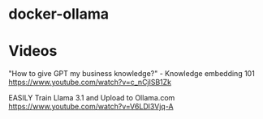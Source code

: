 # docker-ollama


# Videos

"How to give GPT my business knowledge?" - Knowledge embedding 101
https://www.youtube.com/watch?v=c_nCjlSB1Zk

EASILY Train Llama 3.1 and Upload to Ollama.com
https://www.youtube.com/watch?v=V6LDl3Vjq-A
